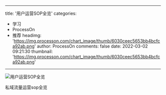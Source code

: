 
---
title: '用户运营SOP全览'
categories: 
 - 学习
 - ProcessOn
 - 推荐
headimg: 'https://img.processon.com/chart_image/thumb/6030ceec5653bb4bcfca92ab.png'
author: ProcessOn
comments: false
date: 2022-03-02 09:21:30
thumbnail: 'https://img.processon.com/chart_image/thumb/6030ceec5653bb4bcfca92ab.png'
---

<div>   
<img class="thumb" alt="用户运营SOP全览" src="https://img.processon.com/chart_image/thumb/6030ceec5653bb4bcfca92ab.png" referrerpolicy="no-referrer">
<p>私域流量运营sop全览</p>  
</div>
            
